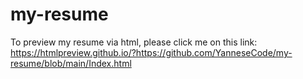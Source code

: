 # my-resume

To preview my resume via html, please click me on this link: https://htmlpreview.github.io/?https://github.com/YanneseCode/my-resume/blob/main/Index.html
